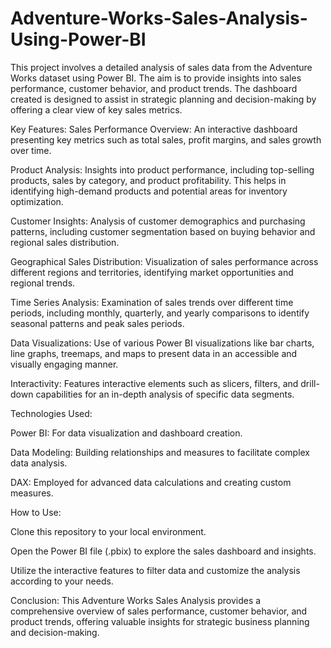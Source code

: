 # Adventure-Works-Sales-Analysis-Using-Power-BI

This project involves a detailed analysis of sales data from the Adventure Works dataset using Power BI. The aim is to provide insights into sales performance, customer behavior, and product trends. The dashboard created is designed to assist in strategic planning and decision-making by offering a clear view of key sales metrics.

Key Features:
Sales Performance Overview: An interactive dashboard presenting key metrics such as total sales, profit margins, and sales growth over time.

Product Analysis: Insights into product performance, including top-selling products, sales by category, and product profitability. This helps in identifying high-demand products and potential areas for inventory optimization.

Customer Insights: Analysis of customer demographics and purchasing patterns, including customer segmentation based on buying behavior and regional sales distribution.

Geographical Sales Distribution: Visualization of sales performance across different regions and territories, identifying market opportunities and regional trends.

Time Series Analysis: Examination of sales trends over different time periods, including monthly, quarterly, and yearly comparisons to identify seasonal patterns and peak sales periods.

Data Visualizations: Use of various Power BI visualizations like bar charts, line graphs, treemaps, and maps to present data in an accessible and visually engaging manner.

Interactivity: Features interactive elements such as slicers, filters, and drill-down capabilities for an in-depth analysis of specific data segments.

Technologies Used:

Power BI: For data visualization and dashboard creation.

Data Modeling: Building relationships and measures to facilitate complex data analysis.

DAX: Employed for advanced data calculations and creating custom measures.

How to Use:

Clone this repository to your local environment.

Open the Power BI file (.pbix) to explore the sales dashboard and insights.

Utilize the interactive features to filter data and customize the analysis according to your needs.

Conclusion:
This Adventure Works Sales Analysis provides a comprehensive overview of sales performance, customer behavior, and product trends, offering valuable insights for strategic business planning and decision-making.

